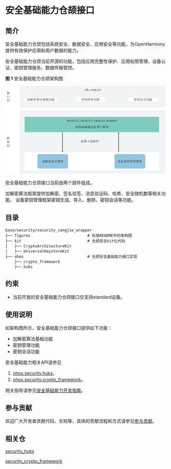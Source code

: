 # 安全基础能力仓颉接口

## 简介

安全基础能力仓颉包括系统安全、数据安全、应用安全等功能，为OpenHarmony提供有效保护应用和用户数据的能力。

安全基础能力仓颉当前开源的功能，包括应用完整性保护、应用权限管理、设备认证、密钥管理服务、数据传输管控。

**图 1**  安全基础能力仓颉架构图

![安全基础能力仓颉架构图](figures/security_cangjie_wrapper_architecture.png "安全基础能力仓颉架构图")

安全基础能力仓颉接口当前由两个部件组成。

加解密算法框架提供加解密、签名验签、消息验证码、哈希、安全随机数等相关功能。
设备密钥管理框架密钥生成、导入、删除、密钥会话等功能。


## 目录

```cangjie
base/security/security_cangjie_wrapper
├── figures                         # 存放README中的架构图
├── kit                             # 仓颉安全kit化代码
|   ├── CryptoArchitectureKit
|   ├── UniversalKeystoreKit
├── ohos                            # 仓颉安全基础能力接口实现
    ├── crypto_framework
    ├── huks
```

## 约束

- 当前开放的安全基础能力仓颉接口仅支持standard设备。

## 使用说明

如架构图所示，安全基础能力仓颉接口提供如下功能：
-  加解密算法基础功能
-  密钥管理功能
-  密钥会话功能

安全基础能力相关API请参见
1. [ohos.security.huks](https://gitcode.com/openharmony-sig/arkcompiler_cangjie_ark_interop/blob/master/doc/API_Reference/source_zh_cn/apis/UniversalKeystoreKit/cj-apis-security_huks.md)。
2. [ohos.security.crypto_framework](https://gitcode.com/openharmony-sig/arkcompiler_cangjie_ark_interop/blob/master/doc/API_Reference/source_zh_cn/apis/CryptoArchitectureKit/cj-apis-crypto.md)。

相关指导请参见[安全基础能力开发指南](https://gitcode.com/openharmony-sig/arkcompiler_cangjie_ark_interop/tree/master/doc/Dev_Guide/source_zh_cn/security)。

## 参与贡献

欢迎广大开发者贡献代码、文档等，具体的贡献流程和方式请参见[参与贡献](https://gitcode.com/openharmony/docs/blob/master/zh-cn/contribute/%E5%8F%82%E4%B8%8E%E8%B4%A1%E7%8C%AE.md)。


## 相关仓

[security_huks](https://gitee.com/openharmony/security_huks/blob/master/README_zh.md)

[security_crypto_framework](https://gitee.com/openharmony/security_crypto_framework/blob/master/README_zh.md)
